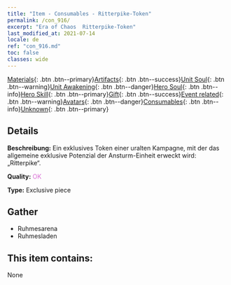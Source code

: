 ```yaml
---
title: "Item - Consumables - Ritterpike-Token"
permalink: /con_916/
excerpt: "Era of Chaos  Ritterpike-Token"
last_modified_at: 2021-07-14
locale: de
ref: "con_916.md"
toc: false
classes: wide
---
```

 [Materials](/ItemsDE/){: .btn .btn--primary}[Artifacts](/ItemsDE/Artifacts/){: .btn .btn--success}[Unit Soul](/ItemsDE/UnitSoul/){: .btn .btn--warning}[Unit Awakening](/ItemsDE/UnitAwakening/){: .btn .btn--danger}[Hero Soul](/ItemsDE/HeroSoul/){: .btn .btn--info}[Hero Skill](/ItemsDE/HeroSkill/){: .btn .btn--primary}[Gift](/ItemsDE/Gift/){: .btn .btn--success}[Event related](/ItemsDE/Events/){: .btn .btn--warning}[Avatars](/ItemsDE/Avatars/){: .btn .btn--danger}[Consumables](/ItemsDE/Consumables/){: .btn .btn--info}[Unknown](/ItemsDE/Unknown/){: .btn .btn--primary}

## Details
 **Beschreibung:** Ein exklusives Token einer uralten Kampagne, mit der das allgemeine exklusive Potenzial der Ansturm-Einheit erweckt wird: „Ritterpike“.

 **Quality:** <span style="color: #DA70D6">OK</span>

 **Type:** Exclusive piece

## Gather

*    Ruhmesarena 
*    Ruhmesladen 

## This item contains:

  None

